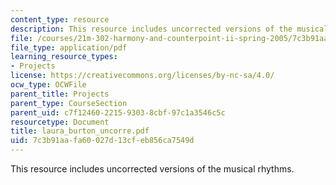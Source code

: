 ```yaml
---
content_type: resource
description: This resource includes uncorrected versions of the musical rhythms.
file: /courses/21m-302-harmony-and-counterpoint-ii-spring-2005/7c3b91aafa60027d13cfeb856ca7549d_laura_burton_uncorre.pdf
file_type: application/pdf
learning_resource_types:
- Projects
license: https://creativecommons.org/licenses/by-nc-sa/4.0/
ocw_type: OCWFile
parent_title: Projects
parent_type: CourseSection
parent_uid: c7f12460-2215-9303-8cbf-97c1a3546c5c
resourcetype: Document
title: laura_burton_uncorre.pdf
uid: 7c3b91aa-fa60-027d-13cf-eb856ca7549d
---
```

This resource includes uncorrected versions of the musical rhythms.